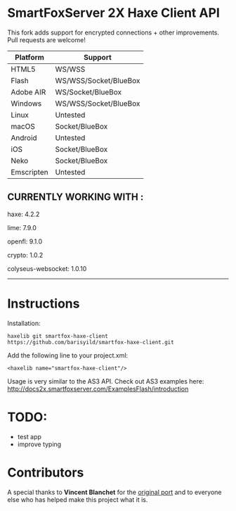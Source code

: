 SmartFoxServer 2X Haxe Client API   
======================= 

This fork adds support for encrypted connections + other improvements. Pull requests are welcome!

|Platform|Support|
|--|--|
|HTML5|WS/WSS|
|Flash|WS/WSS/Socket/BlueBox|
|Adobe AIR|WS/Socket/BlueBox|
|Windows|WS/WSS/Socket/BlueBox|
|Linux|Untested|
|macOS|Socket/BlueBox|
|Android|Untested|
|iOS|Socket/BlueBox|
|Neko|Socket/BlueBox|
|Emscripten|Untested|

CURRENTLY WORKING WITH :  
----------------------------------  

haxe: 4.2.2
    
lime: 7.9.0  
    
openfl: 9.1.0  
    
crypto: 1.0.2  
  
colyseus-websocket: 1.0.10
    
----------------------------------    
    
Instructions
=====  
Installation: 
```
haxelib git smartfox-haxe-client https://github.com/barisyild/smartfox-haxe-client.git
```    

Add the following line to your project.xml:    
```
<haxelib name="smartfox-haxe-client"/>
```
Usage is very similar to the AS3 API. Check out AS3 examples here:    
http://docs2x.smartfoxserver.com/ExamplesFlash/introduction    
  
TODO:  
====
* test app   
* improve typing

Contributors
====
A special thanks to **Vincent Blanchet** for the [original port](https://github.com/boorik/smartfox-haxe-client) and to everyone else who has helped make this project what it is.